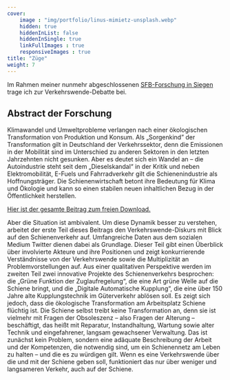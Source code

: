 ```yaml
---
cover:
    image : "img/portfolio/linus-mimietz-unsplash.webp"
    hidden: true
    hiddenInList: false
    hiddenInSingle: true
    linkFullImages : true
    responsiveImages : true
title: "Züge"
weight: 7
---
```


Im Rahmen meiner nunmehr abgeschlossenen [SFB-Forschung in Siegen](https://www.mediacoop.uni-siegen.de/de/projekte/a04/) trage ich zur Verkehrswende-Debatte bei.
<!--more-->
## Abstract der Forschung
Klimawandel und Umweltprobleme verlangen nach einer ökologischen Transformation von Produktion und Konsum. Als „Sorgenkind” der Transformation gilt in Deutschland der Verkehrssektor, denn die Emissionen in der Mobilität sind im Unterschied zu anderen Sektoren in den letzten Jahrzehnten nicht gesunken. Aber es deutet sich ein Wandel an – die Autoindustrie steht seit dem „Dieselskandal“ in der Kritik und neben Elektromobilität, E-Fuels und Fahrradverkehr gilt die Schienenindustrie als Hoffnungsträger. Die Schienenwirtschaft betont ihre Bedeutung für Klima und Ökologie und kann so einen stabilen neuen inhaltlichen Bezug in der Öffentlichkeit herstellen.

[Hier ist der gesamte Beitrag zum freien Download.](http://dspace.ub.uni-siegen.de/handle/ubsi/2290)

Aber die Situation ist ambivalent. Um diese Dynamik besser zu verstehen, arbeitet der erste Teil dieses Beitrags den Verkehrswende-Diskurs mit Blick auf den Schienenverkehr auf. Umfangreiche Daten aus dem sozialen Medium Twitter dienen dabei als Grundlage. Dieser Teil gibt einen Überblick über involvierte Akteure und ihre Positionen und zeigt konkurrierende Verständnisse von der Verkehrswende sowie die Multiplizität an Problemvorstellungen auf. Aus einer qualitativen Perspektive werden im zweiten Teil zwei innovative Projekte des Schienenverkehrs besprochen: die „Grüne Funktion der Zuglaufregelung“, die eine Art grüne Welle auf die Schiene bringt, und die „Digitale Automatische Kupplung“, die eine über 150 Jahre alte Kupplungstechnik im Güterverkehr ablösen soll. Es zeigt sich jedoch, dass die ökologische Transformation am Arbeitsplatz Schiene flüchtig ist. Die Schiene selbst treibt keine Transformation an, denn sie ist vielmehr mit Fragen der Obsoleszenz – also Fragen der Alterung – beschäftigt, das heißt mit Reparatur, Instandhaltung, Wartung sowie alter Technik und eingefahrener, langsam gewachsener Verwaltung. Das ist zunächst kein Problem, sondern eine adäquate Beschreibung der Arbeit und der Kompetenzen, die notwendig sind, um ein Schienennetz am Leben zu halten – und die es zu würdigen gilt. Wenn es eine Verkehrswende über die und mit der Schiene geben soll, funktioniert das nur über weniger und langsameren Verkehr, auch auf der Schiene.

